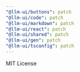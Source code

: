 ```yaml
---
"@llm-ui/buttons": patch
"@llm-ui/code": patch
"@llm-ui/markdown": patch
"@llm-ui/react": patch
"@llm-ui/shared": patch
"@llm-ui/gen": patch
"@llm-ui/tsconfig": patch
---
```


MIT License
